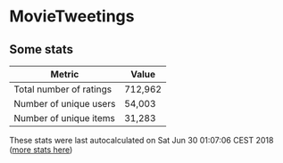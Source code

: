 # MovieTweetings
## Some stats

Metric | Value
--- | ---
Total number of ratings                 | 712,962
Number of unique users                  | 54,003
Number of unique items                  | 31,283
These stats were last autocalculated on Sat Jun 30 01:07:06 CEST 2018  ([more stats here](./stats.md))

